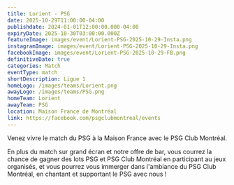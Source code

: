```yaml
---
title: Lorient - PSG
date: 2025-10-29T11:00:00-04:00
publishdate: 2024-01-01T12:00:00.000-04:00
expiryDate: 2025-10-30T03:00:00.000Z
featureImage: images/event/Lorient-PSG-2025-10-29-Insta.png
instagramImage: images/event/Lorient-PSG-2025-10-29-Insta.png
facebookImage: images/event/Lorient-PSG-2025-10-29-FB.png
definitiveDate: true
categories: Match
eventType: match
shortDescription: Ligue 1
homeLogo: /images/teams/Lorient.png
awayLogo: /images/teams/PSG.png
homeTeam: Lorient
awayTeam: PSG
location: Maison France de Montréal
link: https://facebook.com/psgclubmontreal/events
---
```


Venez vivre le match du PSG à la Maison France avec le PSG Club Montréal.

En plus du match sur grand écran et notre offre de bar, vous courrez la chance de gagner des lots PSG et PSG Club Montréal en participant au jeux organisés, et vous pourrez vous immerger dans l'ambiance du PSG Club Montréal, en chantant et supportant le PSG avec nous !
